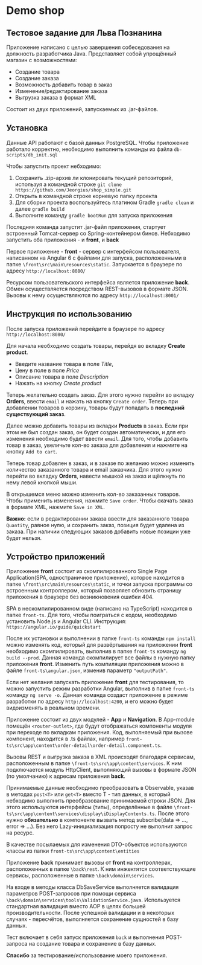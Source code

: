 # Demo shop  #
## Тестовое задание для Льва Познанина

Приложение написано с целью завершения собеседования на должность разработчика Java. 
Представляет собой упрощённый магазин с возможностями:
- Создание товара
- Создание заказа
- Возможность добавить товар в заказ
- Изменение/редактирование заказа
- Выгрузка заказа в формат XML

Состоит из двух приложений, запускаемых из .jar-файлов.

## Установка

Данные API работают с базой данных PostgreSQL. 
Чтобы приложение работало корректно, необходимо выполнить команды из файла `db-scripts/db_init.sql`

Чтобы запустить проект небходимо:

1. Сохранить .zip-архив ли клонировать текущий репозиторий, используя а командной строке `git clone https://github.com/Jeorgius/shop_simple.git`
2. Открыть в командной строке корневую папку проекта
3. Для сборки проекта воспользуйтесь плагином Gradle `gradle clean` и далее `gradle build`
4. Выполните команду `gradle bootRun` для запуска приложения

Последняя команда запустит .jar-файл приложения, стартует встроенный Tomcat-сервер со Spring-контейнером бинов.
Небходимо запустить оба приложения - и **front**, и **back**

Первое приложение - **front** - сервер с интерфейсом пользователя, написанном на Angular 6 с файлами для запуска, расположенными в папке
`\front\src\main\resources\static`. Запускается в браузере по адресу `http://localhost:8080/`

Ресурсом пользовательского интерфейса является приложение **back**.
Обмен осуществляется посредством REST-вызовов в формате JSON. Вызовы к нему осуществляются по адресу `http://localhost:8001/` 

## Инструкция по использованию
После запуска приложений перейдите в браузере по адресу `http://localhost:8080/`

Для начала необходимо создать товары, перейдя во вкладку **Create product**. 
- Введите название товара в поле *Title*, 
- Цену в поле в поле *Price*
- Описание товара в поле *Description*
- Нажать на кнопку *Create product*

Теперь желательно создать заказ. Для этого нужно перейти во вкладку **Orders**, 
ввести `email` и нажать на кнопку `Create order`. Теперь при добавлении товаров в корзину, 
товары будут попадать в **последний существующий заказ**.

Далее можно добавить товары из вкладки **Products** в заказ. Если при этом не был создан заказ, 
он будет создан автоматически, и для его изменения необходимо будет ввести `email`.
Для того, чтобы добавить товар в заказ, увеличьте кол-во заказа для добавления и нажмите на кнопку `Add to cart`.

Теперь товар добавлен в заказ, и в заказе по желанию можно изменить количество заказанного товара и email заказчика.
Для этого нужно перейти во вкладку **Orders**, навести мышкой на заказ и щёлкнуть по нему левой кнопкой мыши.

В открышемся меню можно изменить кол-во заказанных товаров. Чтобы применить изменения, нажмите `Save order`. 
Чтобы скачать заказ в формате XML, нажмите `Save in XML`.

**Важно:** если в редактировании заказа ввести для заказанного товара `Quantity`, равное нулю, и сохранить заказ,
позиция будет удалена из заказа. При наличии следующих заказов добавить новые позиции уже будет нельзя.

## Устройство приложений
Приложение **front** состоит из скомпилированного Single Page Application(SPA, одностраничное приложение), 
которое находится в папке `\front\src\main\resources\static`, и точки запуска программы со встроенным контроллером, 
который позволяет обновить страницу приложения в браузере без возникновения ошибки 404.

SPA в нескомпилированном виде (написано на TypeScript) находится в папке `front-ts`. Для того, чтобы поиграться с кодом,
необходимо установить Node.js и Angular CLI. Инструкция: `https://angular.io/guide/quickstart`

После их установки и выполнении в папке `front-ts` команды `npm install` можно изменять код, 
который для развёртывания на приложении **front** необходимо скомпилировать, выполнив в папке `front-ts` 
команду `ng build --prod`. Данная команда скомпилирует все файлы в нужную папку приложения  **front**. 
Изменить путь компиляции приложения можно в файле `front-ts\angular.json`, изменив параметр `"outputPath"`.

Если нет желания запускать приложение **front** для тестирования, то можно запустить режим разработки Angular, выполнив
в папке `front-ts` команду `ng serve -o`. Данная команда создаст приложение в режиме разработки 
по адресу `http://localhost:4200`, и его можно будет видоизменять в реальном времени.

Приложение состоит из двух модулей - **App** и **Navigation**. В App-module помещён `<router-outlet>`, 
где будут отображаться компоненты модуля при переходе по вкладкам приложения. Код, выполняемый при вызове компонент,
находится в .ts файлах, например `front-ts\src\app\content\order-detail\order-detail.component.ts`.

Вызовы REST и выгрузка заказа в XML происходят благодаря сервисам, расположенным в папке 
`\front-ts\src\app\content\services`. К ним подключается модуль HttpClient, выполняющий вызовы в формате 
JSON (по умолчанию) к адресам приложения **back**. 

Принимаемые данные необходимо преобразовать в Observable, указав в методах `post<T>` или `get<T>` вместо T - тип данных, 
в который небходимо выполнить преобразование принимаемой строки JSON. Для этого используются интерфейсы (типы), 
определённые в файле `\front-ts\src\app\content\services\display\iDisplayContents.ts`. 
После этого нужно **обязательно** в компоненте вызвать метод subscribe(data => ..., error => ...). 
Без него Lazy-инициализация попросту не выполнит запрос на ресурс.
 
В качестве посылаемых для изменения DTO-объектов используются классы из папки `front-ts\src\app\content\entities`

Приложение **back** принимает вызовы от **front** на контроллерах, расположенных в папке 
`\back\rest`. К ним инжектятся соответствующие сервисы, расположенные в папке
`\back\domain\services`. 

На входе в методы класса DbSaveService выполняется валидация параметров POST-запросов при помощи сервиса 
`\back\domain\services\tools\ValidationService.java`. Используется стандартная валидация вместо AOP в целях 
большей производительности. После успешной валидации и в некоторых случаях - пересчётов, выполняется сохранение 
сущностей в базу данных.

Тест включает в себя запуск приложения `back` и выполнения POST-запроса на создание товара и сохранение в базу данных.

**Спасибо** за тестирование/использование моего приложения.
